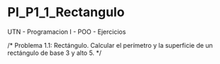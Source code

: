 # PI_P1_1_Rectangulo
UTN - Programacion I - POO - Ejercicios

/*
 Problema 1.1:
Rectángulo. Calcular el perímetro y la superficie de un rectángulo de base 3 y alto 5.
 */
